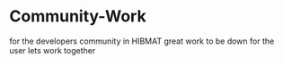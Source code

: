 # Community-Work
for the developers community in HIBMAT
great work to be down for the user
lets work together
